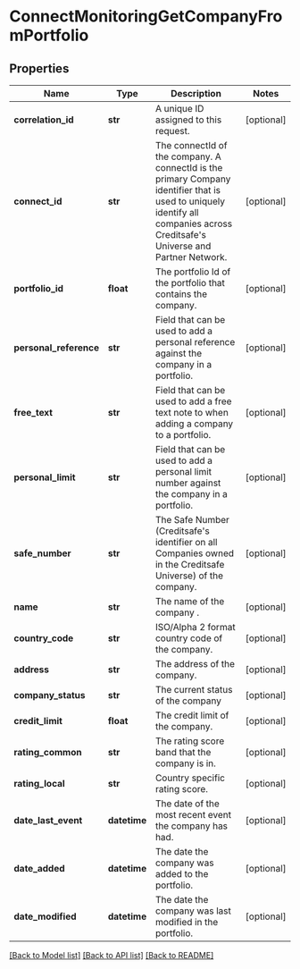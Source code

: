 # ConnectMonitoringGetCompanyFromPortfolio

## Properties
Name | Type | Description | Notes
------------ | ------------- | ------------- | -------------
**correlation_id** | **str** | A unique ID assigned to this request. | [optional] 
**connect_id** | **str** | The connectId of the company. A connectId is the primary Company identifier that is used to uniquely identify all companies across Creditsafe&#x27;s Universe and Partner Network. | [optional] 
**portfolio_id** | **float** | The portfolio Id of the portfolio that contains the company. | [optional] 
**personal_reference** | **str** | Field that can be used to add a personal reference against the company in a portfolio. | [optional] 
**free_text** | **str** | Field that can be used to add a free text note to when adding a company to a portfolio. | [optional] 
**personal_limit** | **str** | Field that can be used to add a personal limit number against the company in a portfolio. | [optional] 
**safe_number** | **str** | The Safe Number (Creditsafe&#x27;s identifier on all Companies owned in the Creditsafe Universe) of the company. | [optional] 
**name** | **str** | The name of the company . | [optional] 
**country_code** | **str** | ISO/Alpha 2 format country code of the company. | [optional] 
**address** | **str** | The address of the company. | [optional] 
**company_status** | **str** | The current status of the company | [optional] 
**credit_limit** | **float** | The credit limit of the company. | [optional] 
**rating_common** | **str** | The rating score band that the company is in. | [optional] 
**rating_local** | **str** | Country specific rating score. | [optional] 
**date_last_event** | **datetime** | The date of the most recent event the company has had. | [optional] 
**date_added** | **datetime** | The date the company was added to the portfolio. | [optional] 
**date_modified** | **datetime** | The date the company was last modified in the portfolio. | [optional] 

[[Back to Model list]](../README.md#documentation-for-models) [[Back to API list]](../README.md#documentation-for-api-endpoints) [[Back to README]](../README.md)

